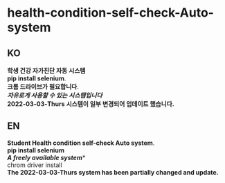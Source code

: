 # health-condition-self-check-Auto-system
## KO
**학생 건강 자가진단 자동 시스템**   
**pip install selenium**.  
**크롬 드라이브가 필요합니다**.  
***자유로게 사용할 수 있는 시스템입니다***   
**2022-03-03-Thurs 시스템이 일부 변경되어 업데이트 했습니다.**   
## EN
**Student Health condition self-check Auto system**.  
**pip install selenium**  
***A freely available system****   
chrom driver install   
**The 2022-03-03-Thurs system has been partially changed and update.**
